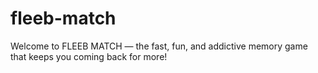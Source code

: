 # fleeb-match
 Welcome to FLEEB MATCH — the fast, fun, and addictive memory game that keeps you coming back for more!
